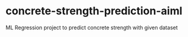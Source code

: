 # concrete-strength-prediction-aiml
ML Regression project to predict concrete strength with given dataset

